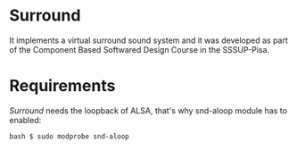 # Surround
It implements a virtual surround sound system and it was developed as part of the Component Based Softwared Design Course in the SSSUP-Pisa.

# Requirements

_Surround_ needs the loopback of ALSA, that's why snd-aloop module has to enabled:

` bash
$ sudo modprobe snd-aloop
`
